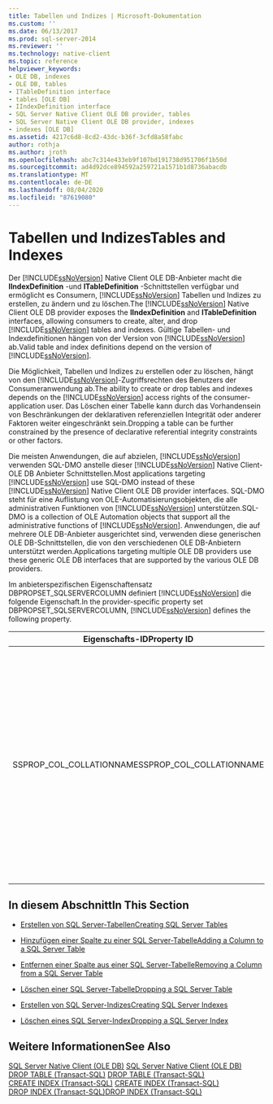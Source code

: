 ```yaml
---
title: Tabellen und Indizes | Microsoft-Dokumentation
ms.custom: ''
ms.date: 06/13/2017
ms.prod: sql-server-2014
ms.reviewer: ''
ms.technology: native-client
ms.topic: reference
helpviewer_keywords:
- OLE DB, indexes
- OLE DB, tables
- ITableDefinition interface
- tables [OLE DB]
- IIndexDefinition interface
- SQL Server Native Client OLE DB provider, tables
- SQL Server Native Client OLE DB provider, indexes
- indexes [OLE DB]
ms.assetid: 4217c6d8-8cd2-43dc-b36f-3cfd8a58fabc
author: rothja
ms.author: jroth
ms.openlocfilehash: abc7c314e433eb9f107bd191738d951706f1b50d
ms.sourcegitcommit: ad4d92dce894592a259721a1571b1d8736abacdb
ms.translationtype: MT
ms.contentlocale: de-DE
ms.lasthandoff: 08/04/2020
ms.locfileid: "87619080"
---
```

# <a name="tables-and-indexes"></a><span data-ttu-id="fcdce-102">Tabellen und Indizes</span><span class="sxs-lookup"><span data-stu-id="fcdce-102">Tables and Indexes</span></span>
  <span data-ttu-id="fcdce-103">Der [!INCLUDE[ssNoVersion](../../includes/ssnoversion-md.md)] Native Client OLE DB-Anbieter macht die **IIndexDefinition** -und **ITableDefinition** -Schnittstellen verfügbar und ermöglicht es Consumern, [!INCLUDE[ssNoVersion](../../includes/ssnoversion-md.md)] Tabellen und Indizes zu erstellen, zu ändern und zu löschen.</span><span class="sxs-lookup"><span data-stu-id="fcdce-103">The [!INCLUDE[ssNoVersion](../../includes/ssnoversion-md.md)] Native Client OLE DB provider exposes the **IIndexDefinition** and **ITableDefinition** interfaces, allowing consumers to create, alter, and drop [!INCLUDE[ssNoVersion](../../includes/ssnoversion-md.md)] tables and indexes.</span></span> <span data-ttu-id="fcdce-104">Gültige Tabellen- und Indexdefinitionen hängen von der Version von [!INCLUDE[ssNoVersion](../../includes/ssnoversion-md.md)] ab.</span><span class="sxs-lookup"><span data-stu-id="fcdce-104">Valid table and index definitions depend on the version of [!INCLUDE[ssNoVersion](../../includes/ssnoversion-md.md)].</span></span>  
  
 <span data-ttu-id="fcdce-105">Die Möglichkeit, Tabellen und Indizes zu erstellen oder zu löschen, hängt von den [!INCLUDE[ssNoVersion](../../includes/ssnoversion-md.md)]-Zugriffsrechten des Benutzers der Consumeranwendung ab.</span><span class="sxs-lookup"><span data-stu-id="fcdce-105">The ability to create or drop tables and indexes depends on the [!INCLUDE[ssNoVersion](../../includes/ssnoversion-md.md)] access rights of the consumer-application user.</span></span> <span data-ttu-id="fcdce-106">Das Löschen einer Tabelle kann durch das Vorhandensein von Beschränkungen der deklarativen referenziellen Integrität oder anderer Faktoren weiter eingeschränkt sein.</span><span class="sxs-lookup"><span data-stu-id="fcdce-106">Dropping a table can be further constrained by the presence of declarative referential integrity constraints or other factors.</span></span>  
  
 <span data-ttu-id="fcdce-107">Die meisten Anwendungen, die auf abzielen, [!INCLUDE[ssNoVersion](../../includes/ssnoversion-md.md)] verwenden SQL-DMO anstelle dieser [!INCLUDE[ssNoVersion](../../includes/ssnoversion-md.md)] Native Client-OLE DB Anbieter Schnittstellen.</span><span class="sxs-lookup"><span data-stu-id="fcdce-107">Most applications targeting [!INCLUDE[ssNoVersion](../../includes/ssnoversion-md.md)] use SQL-DMO instead of these [!INCLUDE[ssNoVersion](../../includes/ssnoversion-md.md)] Native Client OLE DB provider interfaces.</span></span> <span data-ttu-id="fcdce-108">SQL-DMO steht für eine Auflistung von OLE-Automatisierungsobjekten, die alle administrativen Funktionen von [!INCLUDE[ssNoVersion](../../includes/ssnoversion-md.md)] unterstützen.</span><span class="sxs-lookup"><span data-stu-id="fcdce-108">SQL-DMO is a collection of OLE Automation objects that support all the administrative functions of [!INCLUDE[ssNoVersion](../../includes/ssnoversion-md.md)].</span></span> <span data-ttu-id="fcdce-109">Anwendungen, die auf mehrere OLE DB-Anbieter ausgerichtet sind, verwenden diese generischen OLE DB-Schnittstellen, die von den verschiedenen OLE DB-Anbietern unterstützt werden.</span><span class="sxs-lookup"><span data-stu-id="fcdce-109">Applications targeting multiple OLE DB providers use these generic OLE DB interfaces that are supported by the various OLE DB providers.</span></span>  
  
 <span data-ttu-id="fcdce-110">Im anbieterspezifischen Eigenschaftensatz DBPROPSET_SQLSERVERCOLUMN definiert [!INCLUDE[ssNoVersion](../../includes/ssnoversion-md.md)] die folgende Eigenschaft.</span><span class="sxs-lookup"><span data-stu-id="fcdce-110">In the provider-specific property set DBPROPSET_SQLSERVERCOLUMN, [!INCLUDE[ssNoVersion](../../includes/ssnoversion-md.md)] defines the following property.</span></span>  
  
|<span data-ttu-id="fcdce-111">Eigenschafts-ID</span><span class="sxs-lookup"><span data-stu-id="fcdce-111">Property ID</span></span>|<span data-ttu-id="fcdce-112">BESCHREIBUNG</span><span class="sxs-lookup"><span data-stu-id="fcdce-112">Description</span></span>|  
|-----------------|-----------------|  
|<span data-ttu-id="fcdce-113">SSPROP_COL_COLLATIONNAME</span><span class="sxs-lookup"><span data-stu-id="fcdce-113">SSPROP_COL_COLLATIONNAME</span></span>|<span data-ttu-id="fcdce-114">Typ: VT_BSTR</span><span class="sxs-lookup"><span data-stu-id="fcdce-114">Type: VT_BSTR</span></span><br /><br /> <span data-ttu-id="fcdce-115">R/W: Schreiben</span><span class="sxs-lookup"><span data-stu-id="fcdce-115">R/W: Write</span></span><br /><br /> <span data-ttu-id="fcdce-116">Default: NULL</span><span class="sxs-lookup"><span data-stu-id="fcdce-116">Default: Null</span></span><br /><br /> <span data-ttu-id="fcdce-117">Beschreibung: Diese Eigenschaft wird nur in **ITableDefinition** verwendet.</span><span class="sxs-lookup"><span data-stu-id="fcdce-117">Description: This property is used only in **ITableDefinition**.</span></span> <span data-ttu-id="fcdce-118">Die in dieser Eigenschaft angegebene Zeichenfolge wird beim Erstellen einer [CREATE TABLE](/sql/t-sql/statements/create-table-transact-sql)-Anweisung verwendet.</span><span class="sxs-lookup"><span data-stu-id="fcdce-118">The string specified in this property is used when creating a [CREATE TABLE](/sql/t-sql/statements/create-table-transact-sql)</span></span><br /><br /> <span data-ttu-id="fcdce-119">verwendet.</span><span class="sxs-lookup"><span data-stu-id="fcdce-119">statement.</span></span>|  
  
## <a name="in-this-section"></a><span data-ttu-id="fcdce-120">In diesem Abschnitt</span><span class="sxs-lookup"><span data-stu-id="fcdce-120">In This Section</span></span>  
  
-   [<span data-ttu-id="fcdce-121">Erstellen von SQL Server-Tabellen</span><span class="sxs-lookup"><span data-stu-id="fcdce-121">Creating SQL Server Tables</span></span>](../../relational-databases/native-client-ole-db-tables-indexes/creating-sql-server-tables.md)  
  
-   [<span data-ttu-id="fcdce-122">Hinzufügen einer Spalte zu einer SQL Server-Tabelle</span><span class="sxs-lookup"><span data-stu-id="fcdce-122">Adding a Column to a SQL Server Table</span></span>](../../relational-databases/native-client-ole-db-tables-indexes/adding-a-column-to-a-sql-server-table.md)  
  
-   [<span data-ttu-id="fcdce-123">Entfernen einer Spalte aus einer SQL Server-Tabelle</span><span class="sxs-lookup"><span data-stu-id="fcdce-123">Removing a Column from a SQL Server Table</span></span>](../../relational-databases/native-client-ole-db-tables-indexes/removing-a-column-from-a-sql-server-table.md)  
  
-   [<span data-ttu-id="fcdce-124">Löschen einer SQL Server-Tabelle</span><span class="sxs-lookup"><span data-stu-id="fcdce-124">Dropping a SQL Server Table</span></span>](../../relational-databases/native-client-ole-db-tables-indexes/dropping-a-sql-server-table.md)  
  
-   [<span data-ttu-id="fcdce-125">Erstellen von SQL Server-Indizes</span><span class="sxs-lookup"><span data-stu-id="fcdce-125">Creating SQL Server Indexes</span></span>](../../relational-databases/indexes/indexes.md)  
  
-   [<span data-ttu-id="fcdce-126">Löschen eines SQL Server-Index</span><span class="sxs-lookup"><span data-stu-id="fcdce-126">Dropping a SQL Server Index</span></span>](../../relational-databases/native-client-ole-db-tables-indexes/dropping-a-sql-server-index.md)  
  
## <a name="see-also"></a><span data-ttu-id="fcdce-127">Weitere Informationen</span><span class="sxs-lookup"><span data-stu-id="fcdce-127">See Also</span></span>  
 <span data-ttu-id="fcdce-128">[SQL Server Native Client &#40;OLE DB&#41;](../../relational-databases/native-client/ole-db/sql-server-native-client-ole-db.md) </span><span class="sxs-lookup"><span data-stu-id="fcdce-128">[SQL Server Native Client &#40;OLE DB&#41;](../../relational-databases/native-client/ole-db/sql-server-native-client-ole-db.md) </span></span>  
 <span data-ttu-id="fcdce-129">[DROP TABLE &#40;Transact-SQL&#41;](/sql/t-sql/statements/drop-table-transact-sql) </span><span class="sxs-lookup"><span data-stu-id="fcdce-129">[DROP TABLE &#40;Transact-SQL&#41;](/sql/t-sql/statements/drop-table-transact-sql) </span></span>  
 <span data-ttu-id="fcdce-130">[CREATE INDEX &#40;Transact-SQL&#41;](/sql/t-sql/statements/create-index-transact-sql) </span><span class="sxs-lookup"><span data-stu-id="fcdce-130">[CREATE INDEX &#40;Transact-SQL&#41;](/sql/t-sql/statements/create-index-transact-sql) </span></span>  
 [<span data-ttu-id="fcdce-131">DROP INDEX &#40;Transact-SQL&#41;</span><span class="sxs-lookup"><span data-stu-id="fcdce-131">DROP INDEX &#40;Transact-SQL&#41;</span></span>](/sql/t-sql/statements/drop-index-transact-sql)  
  
  
